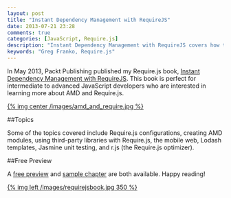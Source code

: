 ```yaml
---
layout: post
title: "Instant Dependency Management with RequireJS"
date: 2013-07-21 23:28
comments: true
categories: [JavaScript, Require.js]
description: "Instant Dependency Management with RequireJS covers how to improve the performance and maintainability of your JavaScript applications with RequireJS. You will learn simple to advanced techniques for converting your JavaScript application to an AMD workflow."
keywords: "Greg Franko, Require.js"
---
```


In May 2013, Packt Publishing published my Require.js book, [Instant Dependency Management with RequireJS](http://www.packtpub.com/dependency-management-with-requirejs-how-to/book).  This book is perfect for intermediate to advanced JavaScript developers who are interested in learning more about AMD and Require.js.

<!-- more -->

<a href="http://www.amazon.com/Instant-Dependency-Management-RequireJS-How/dp/1782169067" target="_blank" title="Instant Dependency Management with RequireJS">{% img center /images/amd_and_require.jpg %}</a>

##Topics

Some of the topics covered include Require.js configurations, creating AMD modules, using third-party libraries with Require.js, the mobile web, Lodash templates, Jasmine unit testing, and r.js (the Require.js optimizer).

##Free Preview

A [free preview](http://my.safaribooksonline.com/book/programming/javascript/9781782169062) and [sample chapter](http://www.packtpub.com/article/using-jQuery-jQueryui-widget-factory-plugins-with-requirejs) are both available.  Happy reading!

<a href="http://www.amazon.com/Instant-Dependency-Management-RequireJS-How/dp/1782169067" target="_blank" title="Instant Dependency Management with RequireJS">{% img left /images/requirejsbook.jpg 350 %}</a>

